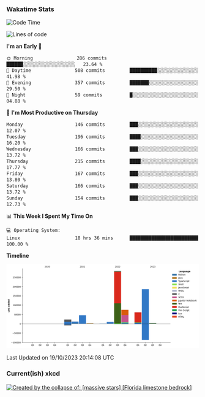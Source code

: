### Wakatime Stats
<!--START_SECTION:waka-->
![Code Time](http://img.shields.io/badge/Code%20Time-2%2C038%20hrs%2024%20mins-blue)

![Lines of code](https://img.shields.io/badge/From%20Hello%20World%20I%27ve%20Written-703.1%20thousand%20lines%20of%20code-blue)

**I'm an Early 🐤** 

```text
🌞 Morning                286 commits         ██████░░░░░░░░░░░░░░░░░░░   23.64 % 
🌆 Daytime                508 commits         ██████████░░░░░░░░░░░░░░░   41.98 % 
🌃 Evening                357 commits         ███████░░░░░░░░░░░░░░░░░░   29.50 % 
🌙 Night                  59 commits          █░░░░░░░░░░░░░░░░░░░░░░░░   04.88 % 
```
📅 **I'm Most Productive on Thursday** 

```text
Monday                   146 commits         ███░░░░░░░░░░░░░░░░░░░░░░   12.07 % 
Tuesday                  196 commits         ████░░░░░░░░░░░░░░░░░░░░░   16.20 % 
Wednesday                166 commits         ███░░░░░░░░░░░░░░░░░░░░░░   13.72 % 
Thursday                 215 commits         ████░░░░░░░░░░░░░░░░░░░░░   17.77 % 
Friday                   167 commits         ███░░░░░░░░░░░░░░░░░░░░░░   13.80 % 
Saturday                 166 commits         ███░░░░░░░░░░░░░░░░░░░░░░   13.72 % 
Sunday                   154 commits         ███░░░░░░░░░░░░░░░░░░░░░░   12.73 % 
```


📊 **This Week I Spent My Time On** 

```text
💻 Operating System: 
Linux                    18 hrs 36 mins      █████████████████████████   100.00 % 
```

**Timeline**

![Lines of Code chart](https://raw.githubusercontent.com/joshuajeschek/joshuajeschek/main/assets/bar_graph.png)


 Last Updated on 19/10/2023 20:14:08 UTC
<!--END_SECTION:waka-->

### Current(ish) xkcd
<a id="xkcd-a" title="Created by the collapse of: [massive stars] [Florida limestone bedrock]" href="https://www.xkcd.com" target="_blank">
        <img align="center" id="xkcd-img" src="https://imgs.xkcd.com/comics/black_holes_vs_regular_holes.png" alt="Created by the collapse of: [massive stars] [Florida limestone bedrock]" height=300 />
</a>
